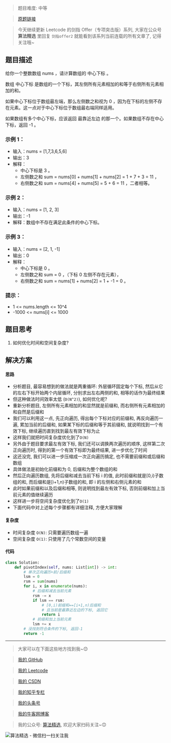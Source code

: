 > 题目难度: 中等

> [原题链接](https://leetcode.cn/problems/tvdfij/)

> 今天继续更新 Leetcode 的剑指 Offer（专项突击版）系列, 大家在公众号 **算法精选** 里回复 `剑指offer2` 就能看到该系列当前连载的所有文章了, 记得关注哦~

## 题目描述

给你一个整数数组 nums ，请计算数组的 中心下标 。

数组 中心下标 是数组的一个下标，其左侧所有元素相加的和等于右侧所有元素相加的和。

如果中心下标位于数组最左端，那么左侧数之和视为 0 ，因为在下标的左侧不存在元素。这一点对于中心下标位于数组最右端同样适用。

如果数组有多个中心下标，应该返回 最靠近左边 的那一个。如果数组不存在中心下标，返回 -1 。

### 示例 1：

- 输入：nums = [1,7,3,6,5,6]
- 输出：3
- 解释：
  - 中心下标是 3 。
  - 左侧数之和 sum = nums[0] + nums[1] + nums[2] = 1 + 7 + 3 = 11 ，
  - 右侧数之和 sum = nums[4] + nums[5] = 5 + 6 = 11 ，二者相等。

### 示例 2：

- 输入：nums = [1, 2, 3]
- 输出：-1
- 解释：数组中不存在满足此条件的中心下标。

### 示例 3：

- 输入：nums = [2, 1, -1]
- 输出：0
- 解释：
  - 中心下标是 0 。
  - 左侧数之和 sum = 0 ，（下标 0 左侧不存在元素），
  - 右侧数之和 sum = nums[1] + nums[2] = 1 + -1 = 0 。

### 提示：

- 1 <= nums.length <= 10^4
- -1000 <= nums[i] <= 1000

## 题目思考

1. 如何优化时间和空间复杂度?

## 解决方案

#### 思路

- 分析题目, 最容易想到的做法就是两重循环: 外层循环固定每个下标, 然后从它的左右下标开始两个内层循环, 分别求出左右两侧的和, 相等的话作为最终结果
- 但这种做法时间效率太低 (`O(N^2)`), 如何优化呢?
- 重新分析题目, 左侧所有元素相加的和显然就是前缀和, 而右侧所有元素相加的和自然是后缀和
- 我们可以利用这一点, 先正向遍历, 得出每个下标对应的前缀和, 再反向遍历一遍, 累加当前的后缀和, 如果某下标的后缀和等于其前缀和, 就说明找到一个有效下标, 继续遍历直到找到最左有效下标为止
- 这样我们就把时间复杂度优化到了`O(N)`
- 另外由于题目要求最左有效下标, 我们还可以调换两次遍历的顺序, 这样第二次正向遍历时, 得到的第一个有效下标即为最终结果, 进一步优化了时间
- 这还没完, 我们可以进一步压缩成一次正向遍历搞定, 也不需要前缀和或后缀和数组
- 具体做法是初始化前缀和为 0, 后缀和为整个数组的和
- 然后正向遍历数组, 先将后缀和减去当前下标 i 的值, 此时前缀和就是[0,i)子数组的和, 而后缀和是[i+1,n)子数组的和, 即 i 的左侧和右侧元素的和
- 此时如果前缀和以及后缀和相等, 则说明找到最左有效下标, 否则前缀和加上当前元素的值继续遍历
- 这样进一步将空间复杂度优化到了`O(1)`
- 下面代码中对上述每个步骤都有详细注释, 方便大家理解

#### 复杂度

- 时间复杂度 `O(N)`: 只需要遍历数组一遍
- 空间复杂度 `O(1)`: 只使用了几个常数空间的变量

#### 代码

```python
class Solution:
    def pivotIndex(self, nums: List[int]) -> int:
        # 单次正向遍历+前/后缀和
        lsm = 0
        rsm = sum(nums)
        for i, x in enumerate(nums):
            # 后缀和减去当前元素
            rsm -= x
            if lsm == rsm:
                # [0,i)前缀和==[i+1,n)后缀和
                # 且当前是最靠近左边的下标, 返回它
                return i
            # 前缀和加上当前元素
            lsm += x
        # 没找到符合条件的下标, 返回-1
        return -1
```

---

> 大家可以在下面这些地方找到我~😊

> [我的 GitHub](https://github.com/zjulyx)

> [我的 Leetcode](https://leetcode-cn.com/u/suibianfahui/)

> [我的 CSDN](https://me.csdn.net/zjulyx1993)

> [我的知乎专栏](https://zhuanlan.zhihu.com/c_1242508721932464128)

> [我的头条号](https://www.toutiao.com/c/user/1090304683804520/#mid=1671643017345028)

> [我的牛客网博客](https://blog.nowcoder.net/zjulyx)

> 我的公众号: [算法精选](https://mp.weixin.qq.com/s?__biz=MzA5MDk1MjI5MA==&mid=2247484158&idx=1&sn=90176bac32cf7af40e4074c721fd8a95&chksm=900285f3a7750ce5a068c9c9773781461819633f2fd60533732637ec9520c908371ebc218d49&scene=178&cur_album_id=1386231241346859009#rd), 欢迎大家扫码关注~😊

![算法精选 - 微信扫一扫关注我](https://pic1.zhimg.com/80/v2-7c988a7b35886df51596ef23616764ac_1440w.jpg)

